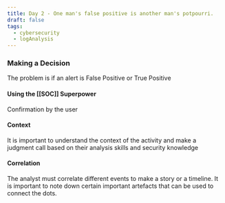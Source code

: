 ```yaml
---
title: Day 2 - One man's false positive is another man's potpourri.
draft: false
tags:
  - cybersecurity
  - logAnalysis
---
```

### Making a Decision
The problem is if an alert is False Positive or True Positive

#### Using the [[SOC]] Superpower
Confirmation by the user

#### Context
It is important to understand the context of the activity and make a judgment call based on their analysis skills and security knowledge

#### Correlation
The analyst must correlate different events to make a story or a timeline.
It is important to note down certain important artefacts that can be used to connect the dots.
